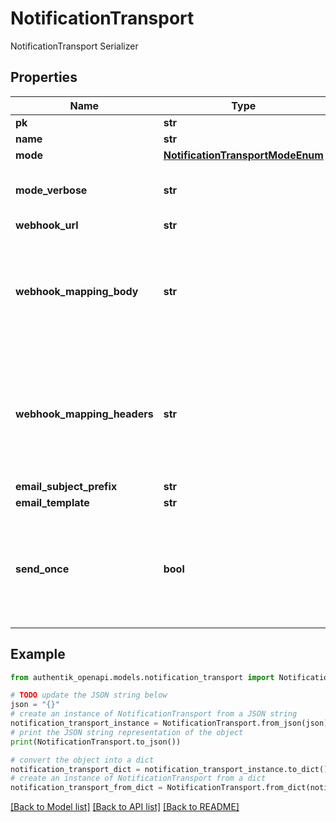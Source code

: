 # NotificationTransport

NotificationTransport Serializer

## Properties

Name | Type | Description | Notes
------------ | ------------- | ------------- | -------------
**pk** | **str** |  | [readonly] 
**name** | **str** |  | 
**mode** | [**NotificationTransportModeEnum**](NotificationTransportModeEnum.md) |  | [optional] 
**mode_verbose** | **str** | Return selected mode with a UI Label | [readonly] 
**webhook_url** | **str** |  | [optional] 
**webhook_mapping_body** | **str** | Customize the body of the request. Mapping should return data that is JSON-serializable. | [optional] 
**webhook_mapping_headers** | **str** | Configure additional headers to be sent. Mapping should return a dictionary of key-value pairs | [optional] 
**email_subject_prefix** | **str** |  | [optional] 
**email_template** | **str** |  | [optional] 
**send_once** | **bool** | Only send notification once, for example when sending a webhook into a chat channel. | [optional] 

## Example

```python
from authentik_openapi.models.notification_transport import NotificationTransport

# TODO update the JSON string below
json = "{}"
# create an instance of NotificationTransport from a JSON string
notification_transport_instance = NotificationTransport.from_json(json)
# print the JSON string representation of the object
print(NotificationTransport.to_json())

# convert the object into a dict
notification_transport_dict = notification_transport_instance.to_dict()
# create an instance of NotificationTransport from a dict
notification_transport_from_dict = NotificationTransport.from_dict(notification_transport_dict)
```
[[Back to Model list]](../README.md#documentation-for-models) [[Back to API list]](../README.md#documentation-for-api-endpoints) [[Back to README]](../README.md)


